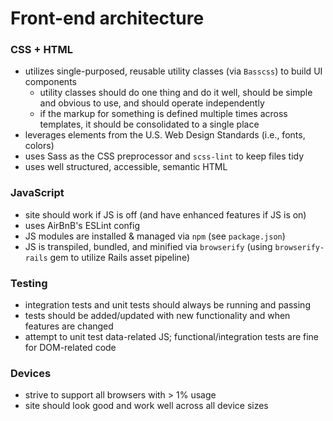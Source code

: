 # Front-end architecture

### CSS + HTML

- utilizes single-purposed, reusable utility classes (via `Basscss`) to
  build UI components
  - utility classes should do one thing and do it well, should be simple
    and obvious to use, and should operate independently
  - if the markup for something is defined multiple times across templates,
    it should be consolidated to a single place
- leverages elements from the U.S. Web Design Standards (i.e., fonts, colors)
- uses Sass as the CSS preprocessor and `scss-lint` to keep files tidy
- uses well structured, accessible, semantic HTML

### JavaScript

- site should work if JS is off (and have enhanced features if JS is on) 
- uses AirBnB's ESLint config
- JS modules are installed & managed via `npm` (see `package.json`)
- JS is transpiled, bundled, and minified via `browserify` (using
  `browserify-rails` gem to utilize Rails asset pipeline)

### Testing

- integration tests and unit tests should always be running and passing
- tests should be added/updated with new functionality and when features
  are changed
- attempt to unit test data-related JS; functional/integration tests are
  fine for DOM-related code

### Devices

- strive to support all browsers with > 1% usage
- site should look good and work well across all device sizes
